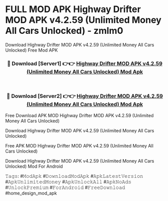 # FULL MOD APK Highway Drifter MOD APK v4.2.59 (Unlimited Money All Cars Unlocked) - zmlm0
Download Highway Drifter MOD APK v4.2.59 (Unlimited Money All Cars Unlocked) Free Mod APK

<div align="center">
<h3>🔴 Download [Server1] 👉👉 <a href="https://apk-comot.site?title=Highway_Drifter_MOD_APK_v4.2.59_(Unlimited_Money_All_Cars_Unlocked)">Highway Drifter MOD APK v4.2.59 (Unlimited Money All Cars Unlocked) Mod Apk</a></h3><br>

<h3>🔴 Download [Server2] 👉👉 <a href="https://apk-comot.site?title=Highway_Drifter_MOD_APK_v4.2.59_(Unlimited_Money_All_Cars_Unlocked)">Highway Drifter MOD APK v4.2.59 (Unlimited Money All Cars Unlocked) Mod Apk</a></h3>
</div>


Free Download APK MOD Highway Drifter MOD APK v4.2.59 (Unlimited Money All Cars Unlocked)

Download Highway Drifter MOD APK v4.2.59 (Unlimited Money All Cars Unlocked) 

Free APK MOD Highway Drifter MOD APK v4.2.59 (Unlimited Money All Cars Unlocked) 

Download Highway Drifter MOD APK v4.2.59 (Unlimited Money All Cars Unlocked) Mod For Android

𝚃𝚊𝚐𝚜: #𝙼𝚘𝚍𝙰𝚙𝚔 #𝙳𝚘𝚠𝚗𝚕𝚘𝚊𝚍𝙼𝚘𝚍𝙰𝚙𝚔 #𝙰𝚙𝚔𝙻𝚊𝚝𝚎𝚜𝚝𝚅𝚎𝚛𝚜𝚒𝚘𝚗 #𝙰𝚙𝚔𝚄𝚗𝚕𝚒𝚖𝚒𝚝𝚎𝚍𝙼𝚘𝚗𝚎𝚢 #𝙰𝚙𝚔𝚄𝚗𝚕𝚘𝚌𝚔𝙰𝚕𝚕 #𝙰𝚙𝚔𝙽𝚘𝙰𝚍𝚜 #𝚄𝚗𝚕𝚘𝚌𝚔𝙿𝚛𝚎𝚖𝚒𝚞𝚖 #𝙵𝚘𝚛𝙰𝚗𝚍𝚛𝚘𝚒𝚍 #𝙵𝚛𝚎𝚎𝙳𝚘𝚠𝚗𝚕𝚘𝚊𝚍 #home_design_mod_apk